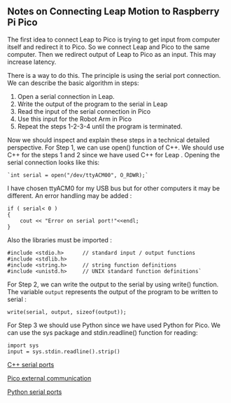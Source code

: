 ##  Notes on Connecting Leap Motion to Raspberry Pi Pico

The first idea to connect Leap to Pico is trying to get input from computer itself and redirect it to Pico. 
So we connect Leap and Pico to the same computer. Then we redirect output of Leap to Pico as an input. This may increase latency.

There is a way to do this. The principle is using the serial port connection. We can describe the basic algorithm in steps:
1. Open a serial connection in Leap.
2. Write the output of the program to the serial in Leap
3. Read the input of the serial connection in Pico
4. Use this input for the Robot Arm in Pico
5. Repeat the steps 1-2-3-4 until the program is terminated.


Now we should inspect and explain these steps in a technical detailed perspective.
For Step 1, we can use open() function of C++. We should use C++ for the steps 1 and 2 since we have used C++ for Leap .
Opening the serial connection looks like this:

	`int serial = open("/dev/ttyACM00", O_RDWR);`

I have chosen ttyACM0 for my USB bus but for other computers it may be different. An error handling may be added :

	if ( serial< 0 )
	{
		cout << "Error on serial port!"<<endl;
	}
	
Also the libraries must be imported :

	#include <stdio.h>      // standard input / output functions
	#include <stdlib.h>
	#include <string.h>     // string function definitions
	#include <unistd.h>     // UNIX standard function definitions`

For Step 2, we can write the output to the serial by using write() function. The variable `output` represents the output of the program to be written to serial :

	write(serial, output, sizeof(output));

For Step 3 we should use Python since we have used Python for Pico. We can use the sys package and stdin.readline() function for reading:

	import sys
	input = sys.stdin.readline().strip()
	



[C++ serial ports](https://blog.mbedded.ninja/programming/operating-systems/linux/linux-serial-ports-using-c-cpp/)


[Pico external communication](https://stackoverflow.com/questions/72151781/how-can-i-get-raspberry-pi-pico-to-communicate-with-pc-external-devices)


[Python serial ports](https://pythonhosted.org/pyserial/shortintro.html#opening-serial-ports)



